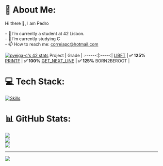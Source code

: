 # 💫 About Me:
Hi there 👋, I am Pedro<br><br>- 🔭 I’m currently a student at 42 Lisbon.<br>- 🌱 I’m currently studying C<br>- 📫  How to reach me: correiapc@hotmail.com<br>

[![pveiga-c's 42 stats](https://badge.mediaplus.ma/binary/pveiga-c?UM6P=off)](https://github.com/oakoudad/badge42)
Project | Grade | 
:------:|:-----:|
[LIBFT](https://github.com/pveiga-c/libft_42) | **:white_check_mark: 125%**
[PRINTF](https://github.com/pveiga-c/ft_printf_42) | **:white_check_mark: 100%**
[GET_NEXT_LINE](https://github.com/pveiga-c/get_next_line_42) | **:white_check_mark: 125%**
BORN2BEROOT | 
# 💻 Tech Stack:
[![Skills](https://skillicons.dev/icons?i=c,cmake,bash,linux,git,githubactions,vim,vscode)](https://skillicons.dev)
# 📊 GitHub Stats:
![](https://github-readme-stats.vercel.app/api?username=pveiga-c&theme=monokai&hide_border=true&include_all_commits=false&count_private=true)<br/>
![](https://github-readme-streak-stats.herokuapp.com/?user=pveiga-c&theme=monokai&hide_border=true)<br/>
![](https://github-readme-stats.vercel.app/api/top-langs/?username=pveiga-c&theme=monokai&hide_border=true&include_all_commits=false&count_private=true&layout=compact)

---
[![](https://visitcount.itsvg.in/api?id=pveiga-c&icon=0&color=0)](https://visitcount.itsvg.in)

<!-- Proudly created with GPRM ( https://gprm.itsvg.in ) -->
